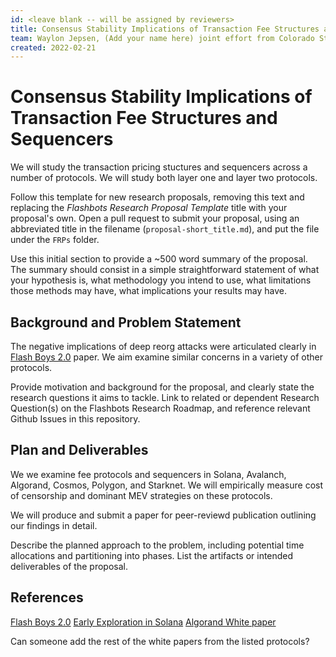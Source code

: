 ```yaml
---
id: <leave blank -- will be assigned by reviewers>
title: Consensus Stability Implications of Transaction Fee Structures and Sequencers
team: Waylon Jepsen, (Add your name here) joint effort from Colorado State University and The University of Tennessee, Dr. Amani Alterweh will lead the study.
created: 2022-02-21
---
```


# Consensus Stability Implications of Transaction Fee Structures and Sequencers
  
 We will study the transaction pricing stuctures and sequencers across a number of protocols. We will study both layer one and layer two protocols. 

Follow this template for new research proposals, removing this text and replacing the *Flashbots Research Proposal Template* title with your proposal's own. Open a pull request to submit your proposal, using an abbreviated title in the filename (`proposal-short_title.md`), and put the file under the `FRPs` folder.

Use this initial section to provide a ~500 word summary of the proposal. The summary should consist in a simple straightforward statement of what your hypothesis is, what methodology you intend to use, what limitations those methods may have, what implications your results may have.

## Background and Problem Statement
  
The negative implications of deep reorg attacks were articulated clearly in [Flash Boys 2.0](https://arxiv.org/abs/1904.05234) paper. We aim examine similar concerns in a variety of other protocols. 
  
Provide motivation and background for the proposal, and clearly state the research questions it aims to tackle. Link to related or dependent Research Question(s) on the Flashbots Research Roadmap, and reference relevant Github Issues in this repository.

## Plan and Deliverables
  
We we examine fee protocols and sequencers in Solana, Avalanch, Algorand, Cosmos, Polygon, and Starknet. We will empirically measure cost of censorship and dominant MEV strategies on these protocols. 
  
We will produce and submit a paper for peer-reviewd publication outlining our findings in detail.

Describe the planned approach to the problem, including potential time allocations and partitioning into phases. List the artifacts or intended deliverables of the proposal.

## References
[Flash Boys 2.0](https://arxiv.org/abs/1904.05234)
[Early Exploration in Solana](https://utonium.medium.com/mev-in-solana-an-early-exploration-4d7421b1f49b)
[Algorand White paper]()

Can someone add the rest of the white papers from the listed protocols?
